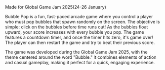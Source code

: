 Made for Global Game Jam 2025(24-26 January)

Bubble Pop is a fun, fast-paced arcade game where you control a player who must pop bubbles that spawn randomly on the screen. The objective is simple: click on the bubbles before time runs out! As the bubbles float upward, your score increases with every bubble you pop. The game features a countdown timer, and once the timer hits zero, it's game over! The player can then restart the game and try to beat their previous score.

The game was developed during the Global Game Jam 2025, with the theme centered around the word "Bubble." It combines elements of action and casual gameplay, making it perfect for a quick, engaging experience.
